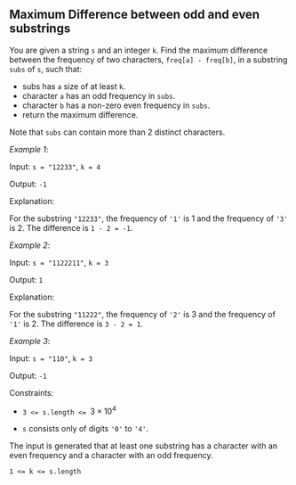 ## Maximum Difference between odd and even substrings 

You are given a string `s` and an integer `k`. Find the maximum difference between the frequency of two characters, `freq[a] - freq[b]`, in a substring `subs` of `s`, such that:

* subs has `a` size of at least `k`.
* character `a` has an odd frequency in `subs`.
* character `b` has a non-zero even frequency in `subs`.
* return the maximum difference.

Note that `subs` can contain more than 2 distinct characters.

 

_Example 1_:

Input: `s = "12233"`, `k = 4`

Output: `-1`

Explanation:

For the substring `"12233"`, the frequency of `'1'` is 1 and the frequency of `'3'` is 2. The difference is `1 - 2 = -1`.

_Example 2_:

Input: `s = "1122211"`, `k = 3`

Output: `1`

Explanation:

For the substring `"11222"`, the frequency of `'2'` is 3 and the frequency of `'1'` is 2. The difference is `3 - 2 = 1`.

_Example 3_:

Input: `s = "110"`, `k = 3`

Output: `-1`

 

Constraints:

- `3 <= s.length <= `$3 \times 10^4$

- `s` consists only of digits `'0'` to `'4'`.

The input is generated that at least one substring has a character with an even frequency and a character with an odd frequency.

`1 <= k <= s.length`
